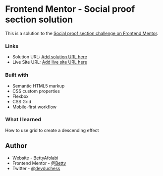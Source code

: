 # Frontend Mentor - Social proof section solution

This is a solution to the [Social proof section challenge on Frontend Mentor](https://www.frontendmentor.io/challenges/social-proof-section-6e0qTv_bA). 

### Links

- Solution URL: [Add solution URL here](https://github.com/BettyAfolabi/Socialproof)
- Live Site URL: [Add live site URL here](https://betty-social-proof-solution.netlify.app/)

### Built with

- Semantic HTML5 markup
- CSS custom properties
- Flexbox
- CSS Grid
- Mobile-first workflow

### What I learned

How to use grid to create a descending effect

## Author

- Website - [BettyAfolabi](https://linkedin.com/in/elizabeth)
- Frontend Mentor - [@Betty](https://www.frontendmentor.io/profile/Betty)
- Twitter - [@devduchess](https://www.twitter.com/devduchess)
